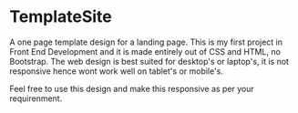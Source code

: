 # TemplateSite
A one page template design for a landing page. This is my first project in Front End Development and it is made entirely out of CSS and HTML,
no Bootstrap. The web design is best suited for desktop's or laptop's, it is not responsive hence wont work well on tablet's or mobile's.

Feel free to use this design and make this responsive as per your requirenment.
